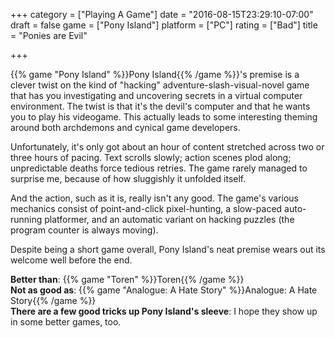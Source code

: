 +++
category = ["Playing A Game"]
date = "2016-08-15T23:29:10-07:00"
draft = false
game = ["Pony Island"]
platform = ["PC"]
rating = ["Bad"]
title = "Ponies are Evil"

+++

{{% game "Pony Island" %}}Pony Island{{% /game %}}'s premise is a clever twist on the kind of "hacking" adventure-slash-visual-novel game that has you investigating and uncovering secrets in a virtual computer environment.  The twist is that it's the devil's computer and that he wants you to play his videogame.  This actually leads to some interesting theming around both archdemons and cynical game developers.

Unfortunately, it's only got about an hour of content stretched across two or three hours of pacing.  Text scrolls slowly; action scenes plod along; unpredictable deaths force tedious retries.  The game rarely managed to surprise me, because of how sluggishly it unfolded itself.

And the action, such as it is, really isn't any good.  The game's various mechanics consist of point-and-click pixel-hunting, a slow-paced auto-running platformer, and an automatic variant on hacking puzzles (the program counter is always moving).

Despite being a short game overall, Pony Island's neat premise wears out its welcome well before the end.

<b>Better than</b>: {{% game "Toren" %}}Toren{{% /game %}}  
<b>Not as good as</b>: {{% game "Analogue: A Hate Story" %}}Analogue: A Hate Story{{% /game %}}  
<b>There are a few good tricks up Pony Island's sleeve</b>: I hope they show up in some better games, too.
